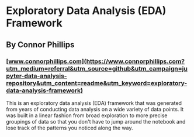 # Exploratory Data Analysis (EDA) Framework
## By Connor Phillips
### [www.connorphillips.com](https://www.connorphillips.com?utm_medium=referral&utm_source=github&utm_campaign=jupyter-data-analysis-repository&utm_content=readme&utm_keyword=exploratory-data-analysis-framework)
This is an exploratory data analysis (EDA) framework that was generated from years of conducting data analysis on a wide variety of data points. It was built in a linear fashion from broad exploration to more precise groupings of data so that you don't have to jump around the notebook and lose track of the patterns you noticed along the way.